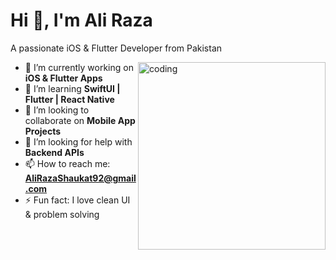 # Hi 👋, I'm Ali Raza  

A passionate iOS & Flutter Developer from Pakistan  

<img align="right" alt="coding" width="300" src="https://cdn.dribbble.com/users/116207...gif">

- 🔭 I’m currently working on **iOS & Flutter Apps**
- 🌱 I’m learning **SwiftUI | Flutter | React Native**
- 👯 I’m looking to collaborate on **Mobile App Projects**
- 🤝 I’m looking for help with **Backend APIs**
- 📫 How to reach me: **AliRazaShaukat92@gmail.com**
- ⚡ Fun fact: I love clean UI & problem solving
